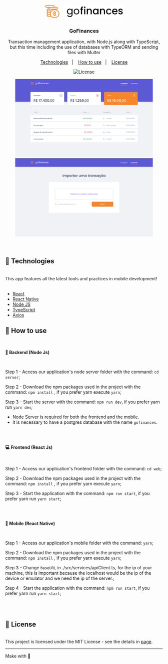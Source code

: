 <h1 align="center">
      <img src="./github/logo.svg" alt="GoFinances" width="250">
</h1>

<h3 align="center">
 GoFinances
</h3>

<p align="center">Transaction management application, with Node.js along with TypeScript, but this time including the use of databases with TypeORM and sending files with Multer</p>

<p align="center">
  <a href="#rocket-technologies">Technologies</a>&nbsp;&nbsp;&nbsp;|&nbsp;&nbsp;&nbsp;
  <a href="#-how-to-use">How to use</a>&nbsp;&nbsp;&nbsp;|&nbsp;&nbsp;&nbsp;
  <a href="#memo-license">License</a>
</p>

<p align="center">
  <a href="https://opensource.org/licenses/MIT" >
    <img alt="License" src="https://img.shields.io/badge/license-MIT-%23F8952D">
  </a>
</p>

<div align="center">
     <img src="./github/GoFinances1.png" alt="project image dashboard" width="440">
      <img src="./github/GoFinances2.png" alt="project image upload file" width="440">
</div>

<br />
<br />

## :rocket: Technologies

<br />
This app features all the latest tools and practices in mobile development!
<br />
<br />

- [React](https://reactjs.org/)
- [React Native](https://facebook.github.io/react-native/)
- [Node JS](https://nodejs.org/en/)
- [TypeScript](https://www.typescriptlang.org/)
- [Axios](https://github.com/axios/axios)

## 📢 How to use

<br />

**📡 Backend (Node Js)**

<br />

Step 1 - Access our application's node server folder with the command: `cd server`;

Step 2 - Download the npm packages used in the project with the command: `npm install` , if you prefer yarn execute `yarn`;

Step 3 - Start the server with the command: `npm run dev`, if you prefer yarn run `yarn dev`;

- Node Server is required for both the frontend and the mobile.
- it is necessary to have a postgres database with the name `gofinances`.

<br />
<br />

**💻 Frontend (React Js)**

<br />

Step 1 - Access our application's frontend folder with the command: `cd web`;

Step 2 - Download the npm packages used in the project with the command: `npm install` , if you prefer yarn execute `yarn`;

Step 3 - Start the application with the command: `npm run start`, if you prefer yarn run `yarn start`;

<br />
<br />

**📱 Mobile (React Native)**

<br />

Step 1 - Access our application's mobile folder with the command: `yarn`;

Step 2 - Download the npm packages used in the project with the command: `npm install` , if you prefer yarn execute `yarn`;

Step 3 - Change `baseURL` in ./src/services/apiClient.ts, for the ip of your machine, this is important because the localhost would be the ip of the device or emulator and we need the ip of the server.;

Step 4 - Start the application with the command: `npm run start`, if you prefer yarn run `yarn start`;

<br />
<br />

## :memo: License

<br />
This project is licensed under the MIT License - see the details in <a href="https://opensource.org/licenses/MIT">page</a>.

---

Make with :purple_heart:
